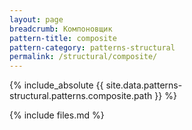 ```yaml
---
layout: page
breadcrumb: Компоновщик
pattern-title: composite
pattern-category: patterns-structural
permalink: /structural/composite/
---
```


{% include_absolute {{ site.data.patterns-structural.patterns.composite.path }} %}

{% include files.md %}
